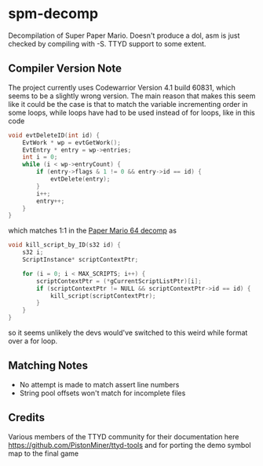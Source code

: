 # spm-decomp

Decompilation of Super Paper Mario. Doesn't produce a dol, asm is just checked by compiling with -S. TTYD support to some extent.

## Compiler Version Note
The project currently uses Codewarrior Version 4.1 build 60831, which seems to be a slightly wrong version. The main reason that makes this seem like it could be the case is that to match the variable incrementing order in some loops, while loops have had to be used instead of for loops, like in this code
```c
void evtDeleteID(int id) {
    EvtWork * wp = evtGetWork();
    EvtEntry * entry = wp->entries;
    int i = 0;
    while (i < wp->entryCount) {
        if (entry->flags & 1 != 0 && entry->id == id) {
            evtDelete(entry);
        }
        i++;
        entry++;
    }
}
```
which matches 1:1 in the [Paper Mario 64 decomp](https://github.com/ethteck/papermario/blob/master/src/code_e79b0_len_1920.c#L496) as
```c
void kill_script_by_ID(s32 id) {
    s32 i;
    ScriptInstance* scriptContextPtr;

    for (i = 0; i < MAX_SCRIPTS; i++) {
        scriptContextPtr = (*gCurrentScriptListPtr)[i];
        if (scriptContextPtr != NULL && scriptContextPtr->id == id) {
            kill_script(scriptContextPtr);
        }
    }
}
```
so it seems unlikely the devs would've switched to this weird while format over a for loop.

## Matching Notes
- No attempt is made to match assert line numbers
- String pool offsets won't match for incomplete files

## Credits
Various members of the TTYD community for their documentation here https://github.com/PistonMiner/ttyd-tools and for porting the demo symbol map to the final game
